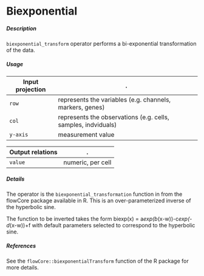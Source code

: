 # Biexponential

##### Description

`biexponential_transform` operator performs a bi-exponential transformation of
the data.

##### Usage

Input projection|.
---|---
`row`   | represents the variables (e.g. channels, markers, genes)
`col`   | represents the observations (e.g. cells, samples, indviduals) 
`y-axis`| measurement value


Output relations|.
---|---
`value`| numeric, per cell

##### Details

The operator is the `biexponential_transformation` function in from the flowCore
package available in R. This is an over-parameterized inverse of the hyperbolic sine. 

The function to be inverted takes the form biexp(x) = a*exp(b*(x-w))-c*exp(-d*(x-w))+f with default parameters selected to correspond to the hyperbolic sine.

##### References

See the `flowCore::biexponentialTransform` function of the R package for more details.


